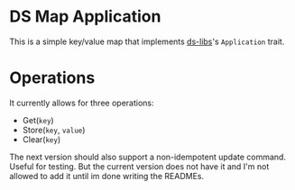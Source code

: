 # DS Map Application
This is a simple key/value map that implements [ds-libs](https://github.com/CoffmanTaylor/DS-libs)'s `Application` trait.

# Operations
It currently allows for three operations:
- Get(`key`)
- Store(`key`, `value`)
- Clear(`key`)

The next version should also support a non-idempotent update command. Useful for testing. But the current version does not have it and I'm not allowed to add it until im done writing the READMEs.